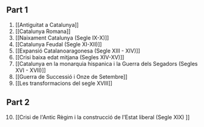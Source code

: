 ## Part 1

1. [[Antiguitat a Catalunya]]
2. [[Catalunya Romana]]
3. [[Naixament Catalunya (Segle IX-X)]]
4. [[Catalunya Feudal (Segle XI-XII)]]
5. [[Expansió Catalanoaragonesa (Segle XIII - XIV)]]
6. [[Crisi baixa edat mitjana (Segles XIV-XV)]]
7. [[Catalunya en la monarquia hispanica i la Guerra dels Segadors (Segles XVI - XVII)]]
8. [[Guerra de Successió i Onze de Setembre]]
9. [[Les transformacions del segle XVIII]]

## Part 2

10. [[Crisi de l'Antic Règim i la construcció de l'Estat liberal (Segle XIX) ]]